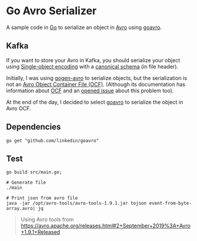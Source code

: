 # Go Avro Serializer

A sample code in [Go][1] to serialize an object in [Avro][2] using [goavro][3].

## Kafka

If you want to store your Avro in Kafka, you should serialize your object using
[Single-object encoding][4] with a [canonical schema][5] (in file header).

Initially, I was using [gogen-avro][6] to serialize objects, but the serialization is not
an [Avro Object Container File (OCF)][8]. (Although its documentation has
information about [OCF][7] and an [opened issue][9] about this problem too).

At the end of the day, I decided to select [goavro][3] to serialize the object in Avro OCF.

## Dependencies

```
go get "github.com/linkedin/goavro"
```

## Test

``` 
go build src/main.go;
```

```
# Generate file
./main

# Print json from avro file
java -jar /opt/avro-tools/avro-tools-1.9.1.jar tojson event-from-byte-array.avro| jq
```

>  Using Avro tools from https://avro.apache.org/releases.html#2+September+2019%3A+Avro+1.9.1+Released



[1]: https://golang.org/
[2]: https://avro.apache.org/
[3]: https://github.com/linkedin/goavro
[4]: https://avro.apache.org/docs/1.8.2/spec.html#single_object_encoding
[5]: https://avro.apache.org/docs/1.8.2/spec.html#Transforming+into+Parsing+Canonical+Form
[6]: https://github.com/actgardner/gogen-avro
[7]: https://github.com/actgardner/gogen-avro#working-with-object-container-files-ocf
[8]: https://avro.apache.org/docs/1.8.1/spec.html#Object+Container+Files
[9]: https://github.com/actgardner/gogen-avro/issues/111

